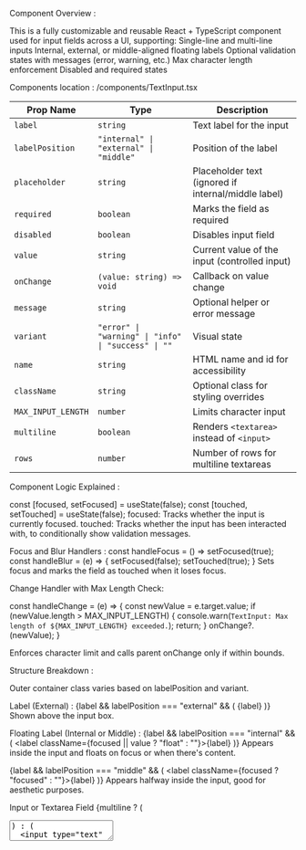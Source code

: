 Component Overview :

This is a fully customizable and reusable React + TypeScript component used for input fields across a UI, supporting:
Single-line and multi-line inputs
Internal, external, or middle-aligned floating labels
Optional validation states with messages (error, warning, etc.)
Max character length enforcement
Disabled and required states

Components location :
/components/TextInput.tsx


| Prop Name          | Type                                                | Description                                         |
| ------------------ | --------------------------------------------------- | --------------------------------------------------- |
| `label`            | `string`                                            | Text label for the input                            |
| `labelPosition`    | `"internal" \| "external" \| "middle"`              | Position of the label                               |
| `placeholder`      | `string`                                            | Placeholder text (ignored if internal/middle label) |
| `required`         | `boolean`                                           | Marks the field as required                         |
| `disabled`         | `boolean`                                           | Disables input field                                |
| `value`            | `string`                                            | Current value of the input (controlled input)       |
| `onChange`         | `(value: string) => void`                           | Callback on value change                            |
| `message`          | `string`                                            | Optional helper or error message                    |
| `variant`          | `"error" \| "warning" \| "info" \| "success" \| ""` | Visual state                                        |
| `name`             | `string`                                            | HTML name and id for accessibility                  |
| `className`        | `string`                                            | Optional class for styling overrides                |
| `MAX_INPUT_LENGTH` | `number`                                            | Limits character input                              |
| `multiline`        | `boolean`                                           | Renders `<textarea>` instead of `<input>`           |
| `rows`             | `number`                                            | Number of rows for multiline textareas              |


Component Logic Explained :

const [focused, setFocused] = useState(false);
const [touched, setTouched] = useState(false);
focused: Tracks whether the input is currently focused.
touched: Tracks whether the input has been interacted with, to conditionally show validation messages.

Focus and Blur Handlers :
const handleFocus = () => setFocused(true);
const handleBlur = (e) => { setFocused(false); setTouched(true); }
Sets focus and marks the field as touched when it loses focus.

Change Handler with Max Length Check:

const handleChange = (e) => {
  const newValue = e.target.value;
  if (newValue.length > MAX_INPUT_LENGTH) {
    console.warn(`TextInput: Max length of ${MAX_INPUT_LENGTH} exceeded.`);
    return;
  }
  onChange?.(newValue);
}

Enforces character limit and calls parent onChange only if within bounds.

Structure Breakdown :

<div className={containerClass}>
Outer container class varies based on labelPosition and variant.

Label (External) :
{label && labelPosition === "external" && (
  <label>{label}</label>
)}
Shown above the input box.

Floating Label (Internal or Middle) :
{label && labelPosition === "internal" && (
  <label className={focused || value ? "float" : ""}>{label}</label>
)}
Appears inside the input and floats on focus or when there's content.

{label && labelPosition === "middle" && (
  <label className={focused ? "focused" : ""}>{label}</label>
)}
Appears halfway inside the input, good for aesthetic purposes.

Input or Textarea Field
{multiline ? (
  <textarea ... />
) : (
  <input type="text" ... />
)}
Supports both types using the multiline prop.

Placeholder is conditionally shown based on label position.

Validation Message and Icon
{variant === 'error' && (
  <div className="text-input__error-icon">
    <!-- SVG Icon -->
  </div>
)}
Displays error icon next to the input when variant === "error".

{showMessage && (
  <div className={`message ${variant}`}>
    {message}
  </div>
)}
Shows message (error, info, etc.) only if input is touched and a variant is set.